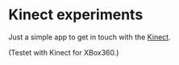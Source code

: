 Kinect experiments
==================

Just a simple app to get in touch with the [Kinect](http://www.microsoft.com/en-us/kinectforwindows).

(Testet with Kinect for XBox360.)